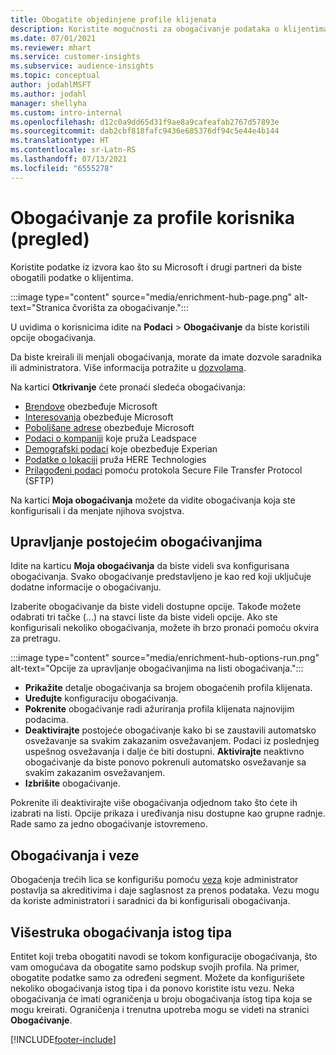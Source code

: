 ```yaml
---
title: Obogatite objedinjene profile klijenata
description: Koristite mogućnosti za obogaćivanje podataka o klijentima.
ms.date: 07/01/2021
ms.reviewer: mhart
ms.service: customer-insights
ms.subservice: audience-insights
ms.topic: conceptual
author: jodahlMSFT
ms.author: jodahl
manager: shellyha
ms.custom: intro-internal
ms.openlocfilehash: d12c0a9dd65d31f9ae8a9cafeafab2767d57893e
ms.sourcegitcommit: dab2cbf818fafc9436e685376df94c5e44e4b144
ms.translationtype: HT
ms.contentlocale: sr-Latn-RS
ms.lasthandoff: 07/13/2021
ms.locfileid: "6555278"
---
```

# <a name="enrichment-for-customer-profiles-preview"></a>Obogaćivanje za profile korisnika (pregled)

Koristite podatke iz izvora kao što su Microsoft i drugi partneri da biste obogatili podatke o klijentima.

:::image type="content" source="media/enrichment-hub-page.png" alt-text="Stranica čvorišta za obogaćivanje.":::

U uvidima o korisnicima idite na **Podaci** > **Obogaćivanje** da biste koristili opcije obogaćivanja.  

Da biste kreirali ili menjali obogaćivanja, morate da imate dozvole saradnika ili administratora. Više informacija potražite u [dozvolama](permissions.md).

Na kartici **Otkrivanje** ćete pronaći sledeća obogaćivanja:

- [Brendove](enrichment-microsoft.md) obezbeđuje Microsoft
- [Interesovanja](enrichment-microsoft.md) obezbeđuje Microsoft
- [Poboljšane adrese](enrichment-enhanced-addresses.md) obezbeđuje Microsoft
- [Podaci o kompaniji](enrichment-leadspace.md) koje pruža Leadspace
- [Demografski podaci](enrichment-experian.md) koje obezbeđuje Experian
- [Podatke o lokaciji](enrichment-here.md) pruža HERE Technologies
- [Prilagođeni podaci](enrichment-SFTP-custom-import.md) pomoću protokola Secure File Transfer Protocol (SFTP)

Na kartici **Moja obogaćivanja** možete da vidite obogaćivanja koja ste konfigurisali i da menjate njihova svojstva.

## <a name="manage-existing-enrichments"></a>Upravljanje postojećim obogaćivanjima

Idite na karticu **Moja obogaćivanja** da biste videli sva konfigurisana obogaćivanja. Svako obogaćivanje predstavljeno je kao red koji uključuje dodatne informacije o obogaćivanju.

Izaberite obogaćivanje da biste videli dostupne opcije. Takođe možete odabrati tri tačke (...) na stavci liste da biste videli opcije. Ako ste konfigurisali nekoliko obogaćivanja, možete ih brzo pronaći pomoću okvira za pretragu.

:::image type="content" source="media/enrichment-hub-options-run.png" alt-text="Opcije za upravljanje obogaćivanjima na listi obogaćivanja.":::

- **Prikažite** detalje obogaćivanja sa brojem obogaćenih profila klijenata.
- **Uređujte** konfiguraciju obogaćivanja.
- **Pokrenite** obogaćivanje radi ažuriranja profila klijenata najnovijim podacima.
- **Deaktivirajte** postojeće obogaćivanje kako bi se zaustavili automatsko osvežavanje sa svakim zakazanim osvežavanjem. Podaci iz poslednjeg uspešnog osvežavanja i dalje će biti dostupni. **Aktivirajte** neaktivno obogaćivanje da biste ponovo pokrenuli automatsko osvežavanje sa svakim zakazanim osvežavanjem.
- **Izbrišite** obogaćivanje.

Pokrenite ili deaktivirajte više obogaćivanja odjednom tako što ćete ih izabrati na listi. Opcije prikaza i uređivanja nisu dostupne kao grupne radnje. Rade samo za jedno obogaćivanje istovremeno.

## <a name="enrichments-and-connections"></a>Obogaćivanja i veze

Obogaćenja trećih lica se konfigurišu pomoću [veza](connections.md) koje administrator postavlja sa akreditivima i daje saglasnost za prenos podataka. Vezu mogu da koriste administratori i saradnici da bi konfigurisali obogaćivanja.  

## <a name="multiple-enrichments-of-the-same-type"></a>Višestruka obogaćivanja istog tipa

Entitet koji treba obogatiti navodi se tokom konfiguracije obogaćivanja, što vam omogućava da obogatite samo podskup svojih profila. Na primer, obogatite podatke samo za određeni segment. Možete da konfigurišete nekoliko obogaćivanja istog tipa i da ponovo koristite istu vezu. Neka obogaćivanja će imati ograničenja u broju obogaćivanja istog tipa koja se mogu kreirati. Ograničenja i trenutna upotreba mogu se videti na stranici **Obogaćivanje**.

[!INCLUDE[footer-include](../includes/footer-banner.md)]
